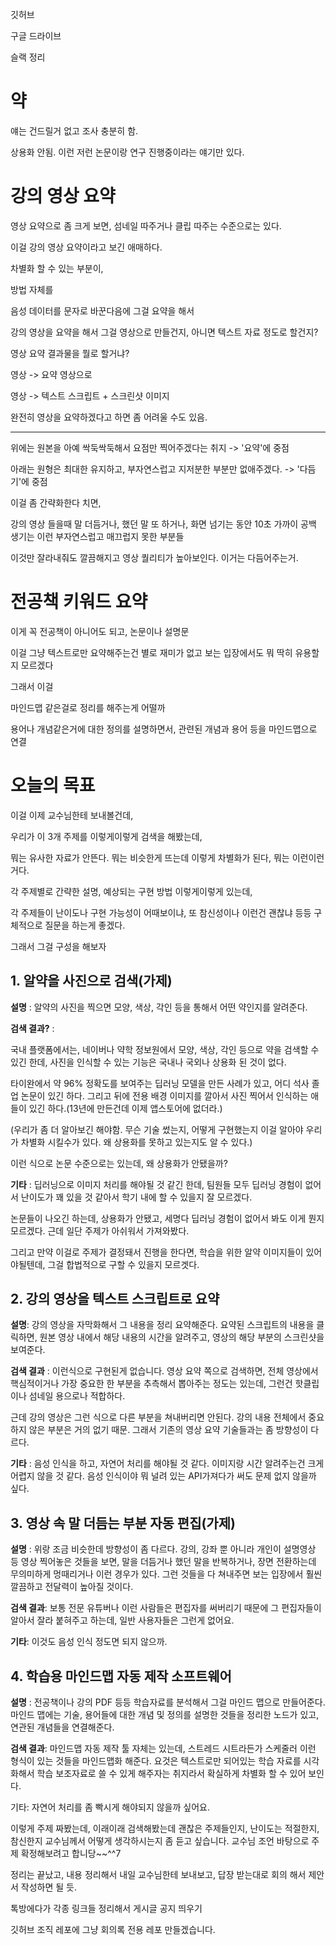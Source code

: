 깃허브

구글 드라이브

슬랙 정리



# 약

얘는 건드릴거 없고 조사 충분히 함.

상용화 안됨. 이런 저런 논문이랑 연구 진행중이라는 얘기만 있다.

# 강의 영상 요약

영상 요약으로 좀 크게 보면, 섬네일 따주거나 클립 따주는 수준으로는 있다.

이걸 강의 영상 요약이라고 보긴 애매하다.

차별화 할 수 있는 부분이,

방법 자체를 

음성 데이터를 문자로 바꾼다음에 그걸 요약을 해서 

강의 영상을 요약을 해서
그걸 영상으로 만들건지, 아니면 텍스트 자료 정도로 할건지?

영상 요약 결과물을 뭘로 할거냐?

영상 -> 요약 영상으로

영상 -> 텍스트 스크립트 + 스크린샷 이미지 

완전히 영상을 요약하겠다고 하면 좀 어려울 수도 있음.

---

위에는 원본을 아예 싹둑싹둑해서 요점만 찍어주겠다는 취지 -> '요약'에 중점



아래는 원형은 최대한 유지하고, 부자연스럽고 지저분한 부분만 없애주겠다. -> '다듬기'에 중점



이걸 좀 간략화한다 치면,

강의 영상 들을때 말 더듬거나, 했던 말 또 하거나, 화면 넘기는 동안 10초 가까이 공백 생기는 이런
부자연스럽고 매끄럽지 못한 부분들

이것만 잘라내줘도 깔끔해지고 영상 퀄리티가 높아보인다. 
이거는 다듬어주는거.



# 전공책 키워드 요약

이게 꼭 전공책이 아니어도 되고, 논문이나 설명문

이걸 그냥 텍스트로만 요약해주는건 별로 재미가 없고 보는 입장에서도 뭐 딱히 유용할지 모르겠다

그래서 이걸

마인드맵 같은걸로 정리를 해주는게 어떨까

용어나 개념같은거에 대한 정의를 설명하면서, 관련된 개념과 용어 등을 마인드맵으로 연결



# 오늘의 목표

이걸 이제 교수님한테 보내볼건데,

우리가 이 3개 주제를 이렇게이렇게 검색을 해봤는데, 

뭐는 유사한 자료가 안뜬다. 뭐는 비슷한게 뜨는데 이렇게 차별화가 된다, 뭐는 이런이런거다.

각 주제별로 간략한 설명, 예상되는 구현 방법 이렇게이렇게 있는데,

각 주제들이 난이도나 구현 가능성이 어때보이냐, 또 참신성이나 이런건 괜찮냐 등등 구체적으로 질문을 하는게 좋겠다.

그래서 그걸 구성을 해보자



## 1. 알약을 사진으로 검색(가제) 

**설명** : 알약의 사진을 찍으면 모양, 색상, 각인 등을 통해서 어떤 약인지를 알려준다.

**검색 결과?** : 

국내 플랫폼에서는, 네이버나 약학 정보원에서 모양, 색상, 각인 등으로 약을 검색할 수 있긴 한데, 사진을 인식할 수 있는 기능은 국내나 국외나 상용화 된 것이 없다.

타이완에서 약 96% 정확도를 보여주는 딥러닝 모델을 만든 사례가 있고, 어디 석사 졸업 논문이 있긴 하다.
그리고 뒤에 전용 배경 이미지를 깔아서 사진 찍어서 인식하는 애들이 있긴 하다.(13년에 만든건데 이제 앱스토어에 없더라.)

(우리가 좀 더 알아보긴 해야함. 무슨 기술 썼는지, 어떻게 구현했는지 이걸 알아야 우리가 차별화 시킬수가 있다. 왜 상용화를 못하고 있는지도 알 수 있다.)

이런 식으로 논문 수준으로는 있는데, 왜 상용화가 안됐을까?

**기타** : 딥러닝으로 이미지 처리를 해야될 것 같긴 한데, 팀원들 모두 딥러닝 경험이 없어서 난이도가 꽤 있을 것 같아서 학기 내에 할 수 있을지 잘 모르겠다. 

논문들이 나오긴 하는데, 상용화가 안됐고, 세명다 딥러닝 경험이 없어서 봐도 이게 뭔지 모르겠다. 근데 일단 주제가 아쉬워서 가져와봤다.

그리고 만약 이걸로 주제가 결정돼서 진행을 한다면, 학습을 위한 알약 이미지들이 있어야될텐데, 그걸 합법적으로 구할 수 있을지 모르겟다.



## 2. 강의 영상을 텍스트 스크립트로 요약

**설명**: 강의 영상을 자막화해서 그 내용을 정리 요약해준다. 요약된 스크립트의 내용을 클릭하면, 원본 영상 내에서 해당 내용의 시간을 알려주고, 영상의 해당 부분의 스크린샷을 보여준다.

**검색 결과** : 이런식으로 구현된게 없습니다. 영상 요약 쪽으로 검색하면, 전체 영상에서 핵심적이거나 가장 중요한 한 부분을 추측해서 뽑아주는 정도는 있는데, 그런건 핫클립이나 섬네일 용으로나 적합하다. 

근데 강의 영상은 그런 식으로 다른 부분을 쳐내버리면 안된다. 강의 내용 전체에서 중요하지 않은 부분은 거의 없기 때문. 그래서 기존의 영상 요약 기술들과는 좀 방향성이 다르다.

**기타** : 음성 인식을 하고, 자연어 처리를 해야될 것 같다. 이미지랑 시간 알려주는건 크게 어렵지 않을 것 같다.
음성 인식이야 뭐 널려 있는 API가져다가 써도 문제 없지 않을까 싶다.



## 3. 영상 속 말 더듬는 부분 자동 편집(가제)

**설명** : 위랑 조금 비슷한데 방향성이 좀 다르다. 강의, 강좌 뿐 아니라 개인이 설명영상 등 영상 찍어놓은 것들을 보면, 말을 더듬거나 했던 말을 반복하거나, 장면 전환하는데 무의미하게 멍때리거나 이런 경우가 있다. 그런 것들을 다 쳐내주면 보는 입장에서 훨씬 깔끔하고 전달력이 높아질 것이다.

**검색 결과**: 보통 전문 유튜버나 이런 사람들은 편집자를 써버리기 때문에 그 편집자들이 알아서 잘라 붙혀주고 하는데, 일반 사용자들은 그런게 없어요. 

**기타**: 이것도 음성 인식 정도면 되지 않으까.



## 4. 학습용 마인드맵 자동 제작 소프트웨어

**설명** : 전공책이나 강의 PDF 등등 학습자료를 분석해서 그걸 마인드 맵으로 만들어준다. 마인드 맵에는 기술, 용어들에 대한 개념 및 정의를 설명한 것들을 정리한 노드가 있고, 연관된 개념들을 연결해준다.

**검색 결과**: 마인드맵 자동 제작 툴 자체는 있는데, 스트레드 시트라든가 스케줄러 이런 형식이 있는 것들을 마인드맵화 해준다. 요것은 텍스트로만 되어있는 학습 자료를 시각화해서 학습 보조자료로 쓸 수 있게 해주자는 취지라서 확실하게 차별화 할 수 있어 보인다.

기타:  자연어 처리를 좀 빡시게 해야되지 않을까 싶어요.



이렇게 주제 짜봤는데, 이래이래 검색해봤는데 괜찮은 주제들인지, 난이도는 적절한지, 참신한지 교수님께서 어떻게 생각하시는지 좀 듣고 싶습니다. 교수님 조언 바탕으로 주제 확정해보려고 합니당~~^^7



정리는 끝났고, 내용 정리해서 내일 교수님한테 보내보고, 답장 받는대로 회의 해서 제안서 작성하면 될 듯.

톡방에다가 각종 링크들 정리해서 게시글 공지 띄우기

깃허브 조직 레포에 그냥 회의록 전용 레포 만들겠습니다.